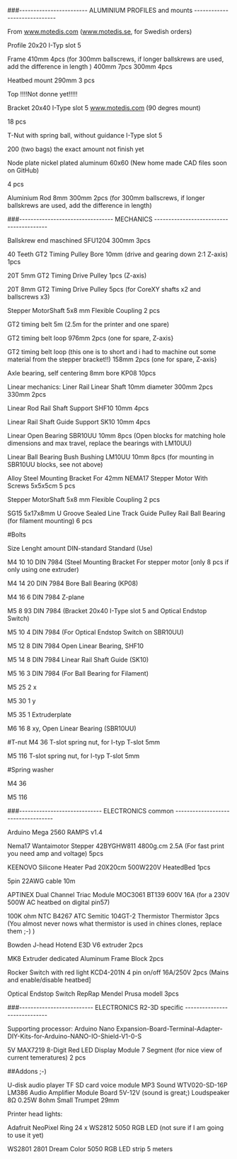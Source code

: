
###------------------------  ALUMINIUM PROFILES and mounts -----------------------------

From www.motedis.com (www.motedis.se, for Swedish orders)
 
Profile 20x20 I-Typ slot 5 

Frame
410mm 4pcs (for 300mm ballscrews, if longer ballskrews are used, add the difference in length )
400mm	7pcs
300mm	4pcs

Heatbed mount
290mm	3 pcs

Top
!!!!Not donne yet!!!!!

Bracket 20x40 I-Type slot 5 www.motedis.com (90 degres mount)

18 pcs

T-Nut with spring ball, without guidance I-Type slot 5

200 (two bags) the exact amount not finish yet

Node plate nickel plated aluminum 60x60 (New home made CAD files soon on GitHub)

4 pcs

Aluminium Rod 8mm
300mm 2pcs (for 300mm ballscrews, if longer ballskrews are used, add the difference in length)


###---------------------------------  MECHANICS ----------------------------------------

Ballskrew end maschined 
SFU1204 300mm 3pcs

40 Teeth GT2 Timing Pulley Bore 10mm (drive and gearing down 2:1 Z-axis)
1pcs

20T 5mm GT2 Timing Drive Pulley
1pcs (Z-axis)

20T 8mm GT2 Timing Drive Pulley
5pcs (for CoreXY shafts x2 and ballscrews x3)

Stepper MotorShaft 5x8 mm Flexible Coupling
2 pcs

GT2 timing belt
5m (2.5m for the printer and one spare)

GT2 timing belt loop 
976mm 2pcs (one for spare, Z-axis}

GT2 timing belt loop (this one is to short and i had to machine out some material from the stepper bracket!!)
158mm 2pcs (one for spare, Z-axis}



Axle bearing, self centering 8mm bore
KP08 10pcs

Linear mechanics:
Liner Rail Linear Shaft 10mm diameter
300mm 2pcs
330mm 2pcs

Linear Rod Rail Shaft Support
SHF10 10mm 4pcs

Linear Rail Shaft Guide Support
SK10 10mm 4pcs

Linear Open Bearing 
SBR10UU 10mm 8pcs (Open blocks for matching hole dimensions and max travel, replace the bearings with LM10UU)

Linear Ball Bearing Bush Bushing
LM10UU 10mm 8pcs (for mounting in SBR10UU blocks, see not above)

Alloy Steel Mounting Bracket For 42mm NEMA17 Stepper Motor With Screws 5x5x5cm
5 pcs

Stepper MotorShaft 5x8 mm Flexible Coupling
2 pcs


SG15 5x17x8mm U Groove Sealed Line Track Guide Pulley Rail Ball Bearing (for filament mounting)
6 pcs

#Bolts

Size Lenght amount DIN-standard Standard (Use)

M4 10 10 DIN 7984 (Steel Mounting Bracket For stepper motor [only 8 pcs if only using one extruder)

M4 14 20 DIN 7984 Bore Ball Bearing (KP08)

M4 16 6 DIN 7984 Z-plane

M5 8 93 DIN 7984 (Bracket 20x40 I-Type slot 5 and Optical Endstop Switch)

M5 10 4 DIN 7984 (For Optical Endstop Switch on SBR10UU)

M5 12 8 DIN 7984 Open Linear Bearing, SHF10

M5 14 8 DIN 7984 Linear Rail Shaft Guide (SK10)

M5 16 3 DIN 7984 (For Ball Bearing for Filament)

M5 25 2 x

M5 30 1 y

M5 35 1 Extruderplate

M6 16 8 xy, Open Linear Bearing (SBR10UU)


#T-nut
M4 36 T-slot spring nut, for I-typ T-slot 5mm

M5 116 T-slot spring nut, for I-typ T-slot 5mm

#Spring washer

M4 36

M5 116

###-----------------------------  ELECTRONICS common -----------------------------------


Arduino Mega 2560 
RAMPS v1.4

Nema17 Wantaimotor Stepper  42BYGHW811 4800g.cm 2.5A (For fast print you need amp and voltage)
5pcs

KEENOVO Silicone Heater Pad 20X20cm 500W220V 
HeatedBed 1pcs

5pin 22AWG cable
10m

APTINEX Dual Channel Triac Module MOC3061 BT139 600V 16A (for a 230V 500W AC heatbed on digital pin57)

100K ohm NTC B4267 ATC Semitic 104GT-2 Thermistor
Thermistor 3pcs (You almost never nows what thermistor is used in chines clones, replace them ;-) )

Bowden J-head Hotend E3D V6 extruder
2pcs

MK8 Extruder dedicated Aluminum Frame Block
2pcs

Rocker Switch with red light KCD4-201N 4 pin on/off 16A/250V 
2pcs (Mains and enable/disable heatbed]

Optical Endstop Switch 
RepRap Mendel Prusa modell 3pcs


###--------------------------  ELECTRONICS R2-3D specific  -----------------------------

Supporting processor:
Arduino Nano
Expansion-Board-Terminal-Adapter-DIY-Kits-for-Arduino-NANO-IO-Shield-V1-0-S

5V MAX7219 8-Digit Red LED Display Module 7 Segment (for nice view of current temeratures)
2 pcs 

##Addons ;-)

U-disk audio player TF SD card voice module MP3 Sound WTV020-SD-16P
LM386 Audio Amplifier Module Board 5V-12V (sound is great;)
Loudspeaker 8Ω 0.25W 8ohm Small Trumpet 29mm

Printer head lights:

Adafruit NeoPixel Ring 24 x WS2812 5050 RGB LED (not sure if I am going to use it yet)

WS2801 2801 Dream Color 5050 RGB LED strip
5 meters
